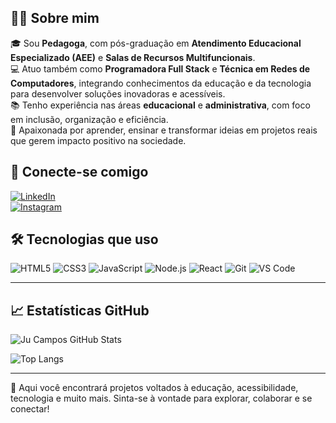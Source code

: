 ## 👩‍🏫 Sobre mim

🎓 Sou **Pedagoga**, com pós-graduação em **Atendimento Educacional Especializado (AEE)** e **Salas de Recursos Multifuncionais**.  
💻 Atuo também como **Programadora Full Stack** e **Técnica em Redes de Computadores**, integrando conhecimentos da educação e da tecnologia para desenvolver soluções inovadoras e acessíveis.  
📚 Tenho experiência nas áreas **educacional** e **administrativa**, com foco em inclusão, organização e eficiência.  
🚀 Apaixonada por aprender, ensinar e transformar ideias em projetos reais que gerem impacto positivo na sociedade.


## 🔗 Conecte-se comigo

[![LinkedIn](https://img.shields.io/badge/LinkedIn-0077B5?style=for-the-badge&logo=linkedin&logoColor=white)](https://www.linkedin.com/in/judia-campos-fullstack)  
[![Instagram](https://img.shields.io/badge/Instagram-E4405F?style=for-the-badge&logo=instagram&logoColor=white)](https://www.instagram.com/seu-usuario)

## 🛠️ Tecnologias que uso

![HTML5](https://img.shields.io/badge/HTML5-E34F26?style=for-the-badge&logo=html5&logoColor=white)
![CSS3](https://img.shields.io/badge/CSS3-1572B6?style=for-the-badge&logo=css3&logoColor=white)
![JavaScript](https://img.shields.io/badge/JavaScript-F7DF1E?style=for-the-badge&logo=javascript&logoColor=black)
![Node.js](https://img.shields.io/badge/Node.js-339933?style=for-the-badge&logo=nodedotjs&logoColor=white)
![React](https://img.shields.io/badge/React-20232A?style=for-the-badge&logo=react&logoColor=61DAFB)
![Git](https://img.shields.io/badge/Git-F05032?style=for-the-badge&logo=git&logoColor=white)
![VS Code](https://img.shields.io/badge/VS_Code-007ACC?style=for-the-badge&logo=visual-studio-code&logoColor=white)

---

## 📈 Estatísticas GitHub

![Ju Campos GitHub Stats](https://github-readme-stats.vercel.app/api?username=judiaoficial&theme=transparent&bg_color=000&border_color=30A3DC&show_icons=true&icon_color=30A3DC&title_color=E94D5F&text_color=FFF)

![Top Langs](https://github-readme-stats-git-masterrstaa-rickstaa.vercel.app/api/top-langs/?username=judiaoficial&bg_color=000&border_color=30A3DC&title_color=E94D5F&text_color=FFF)

---

📌 Aqui você encontrará projetos voltados à educação, acessibilidade, tecnologia e muito mais. Sinta-se à vontade para explorar, colaborar e se conectar!
